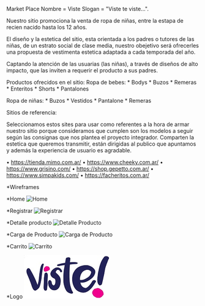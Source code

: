 Market Place 
Nombre = Viste 
Slogan = "Viste te viste...".

Nuestro sitio promociona la venta de ropa de niñas, entre la estapa de recien nacido hasta los 12 años.

El diseño y la estetica del sitio, esta orientada a los padres o tutores de las niñas, de un estrato social de clase media, nuestro obejetivo será ofrecerles una propuesta de vestimenta estetica adaptada a cada temporada del año. 

Captando la atención de las usuarias (las niñas), a través de diseños de alto impacto, que las inviten a requerir el producto a sus padres.


Productos ofrecidos en el sitio:
Ropa de bebes: * Bodys
               * Buzos
               * Remeras
               * Enteritos
               * Shorts
               * Pantalones


Ropa de niñas: * Buzos
               * Vestidos
               * Pantalone
               * Remeras
   
Sitios de referencia:

Seleccionamos estos sites para usar como referentes a la hora de armar nuestro sitio porque consideramos que cumplen son los modelos a seguir según las consignas que nos plantea el proyecto integrador. Comparten la estetica que queremos transmitir, están dirigidas al publico que apuntamos y además la experiencia de usuario es agradable. 

•	https://tienda.mimo.com.ar/
•	https://www.cheeky.com.ar/
•	https://www.grisino.com/
•	https://shop.gepetto.com.ar/
•	https://www.simpakids.com/
•   https://facheritos.com.ar/

*Wireframes

*Home
![Home](https://github.com/Mariana3101/grupo_11_tiendaViste/blob/master/wireframe/home.png)

*Registrar
![Registrar](https://github.com/Mariana3101/grupo_11_tiendaViste/blob/master/wireframe/registrar.png)

*Detalle producto
![Detalle Producto](https://github.com/Mariana3101/grupo_11_tiendaViste/blob/master/wireframe/detalleProducto.png)

*Carga de Producto
![Carga de Producto](https://github.com/Mariana3101/grupo_11_tiendaViste/blob/master/wireframe/cargaProducto.png)

*Carrito
![Carrito](https://github.com/Mariana3101/grupo_11_tiendaViste/blob/master/wireframe/carrito.png)

*Logo
 ![Logo](https://github.com/Mariana3101/grupo_11_tiendaViste/blob/master/public/images/logo.jpg) 